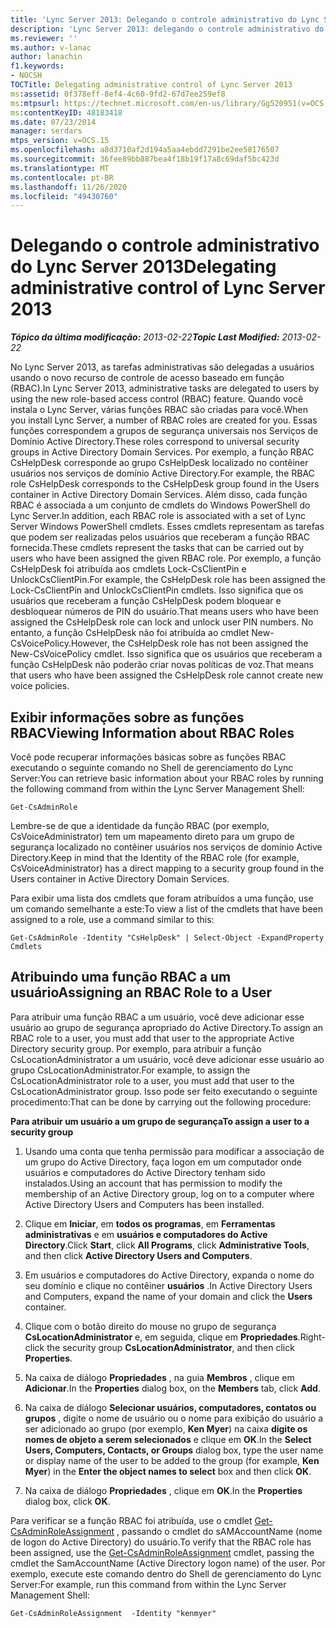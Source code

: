 ```yaml
---
title: 'Lync Server 2013: Delegando o controle administrativo do Lync Server'
description: 'Lync Server 2013: delegando o controle administrativo do Lync Server.'
ms.reviewer: ''
ms.author: v-lanac
author: lanachin
f1.keywords:
- NOCSH
TOCTitle: Delegating administrative control of Lync Server 2013
ms:assetid: 0f378eff-8ef4-4c60-9fd2-67d7ee259ef8
ms:mtpsurl: https://technet.microsoft.com/en-us/library/Gg520951(v=OCS.15)
ms:contentKeyID: 48183418
ms.date: 07/23/2014
manager: serdars
mtps_version: v=OCS.15
ms.openlocfilehash: a8d3710af2d194a5aa4ebdd7291be2ee58176507
ms.sourcegitcommit: 36fee89bb887bea4f18b19f17a8c69daf5bc423d
ms.translationtype: MT
ms.contentlocale: pt-BR
ms.lasthandoff: 11/26/2020
ms.locfileid: "49430760"
---
```

# <a name="delegating-administrative-control-of-lync-server-2013"></a><span data-ttu-id="79180-103">Delegando o controle administrativo do Lync Server 2013</span><span class="sxs-lookup"><span data-stu-id="79180-103">Delegating administrative control of Lync Server 2013</span></span>

<div data-xmlns="http://www.w3.org/1999/xhtml">

<div class="topic" data-xmlns="http://www.w3.org/1999/xhtml" data-msxsl="urn:schemas-microsoft-com:xslt" data-cs="https://msdn.microsoft.com/">

<div data-asp="https://msdn2.microsoft.com/asp">



</div>

<div id="mainSection">

<div id="mainBody"><span data-ttu-id="79180-104">

<span> </span></span><span class="sxs-lookup"><span data-stu-id="79180-104">

<span> </span></span></span>

<span data-ttu-id="79180-105">_**Tópico da última modificação:** 2013-02-22_</span><span class="sxs-lookup"><span data-stu-id="79180-105">_**Topic Last Modified:** 2013-02-22_</span></span>

<span data-ttu-id="79180-106">No Lync Server 2013, as tarefas administrativas são delegadas a usuários usando o novo recurso de controle de acesso baseado em função (RBAC).</span><span class="sxs-lookup"><span data-stu-id="79180-106">In Lync Server 2013, administrative tasks are delegated to users by using the new role-based access control (RBAC) feature.</span></span> <span data-ttu-id="79180-107">Quando você instala o Lync Server, várias funções RBAC são criadas para você.</span><span class="sxs-lookup"><span data-stu-id="79180-107">When you install Lync Server, a number of RBAC roles are created for you.</span></span> <span data-ttu-id="79180-108">Essas funções correspondem a grupos de segurança universais nos Serviços de Domínio Active Directory.</span><span class="sxs-lookup"><span data-stu-id="79180-108">These roles correspond to universal security groups in Active Directory Domain Services.</span></span> <span data-ttu-id="79180-109">Por exemplo, a função RBAC CsHelpDesk corresponde ao grupo CsHelpDesk localizado no contêiner usuários nos serviços de domínio Active Directory.</span><span class="sxs-lookup"><span data-stu-id="79180-109">For example, the RBAC role CsHelpDesk corresponds to the CsHelpDesk group found in the Users container in Active Directory Domain Services.</span></span> <span data-ttu-id="79180-110">Além disso, cada função RBAC é associada a um conjunto de cmdlets do Windows PowerShell do Lync Server.</span><span class="sxs-lookup"><span data-stu-id="79180-110">In addition, each RBAC role is associated with a set of Lync Server Windows PowerShell cmdlets.</span></span> <span data-ttu-id="79180-111">Esses cmdlets representam as tarefas que podem ser realizadas pelos usuários que receberam a função RBAC fornecida.</span><span class="sxs-lookup"><span data-stu-id="79180-111">These cmdlets represent the tasks that can be carried out by users who have been assigned the given RBAC role.</span></span> <span data-ttu-id="79180-112">Por exemplo, a função CsHelpDesk foi atribuída aos cmdlets Lock-CsClientPin e UnlockCsClientPin.</span><span class="sxs-lookup"><span data-stu-id="79180-112">For example, the CsHelpDesk role has been assigned the Lock-CsClientPin and UnlockCsClientPin cmdlets.</span></span> <span data-ttu-id="79180-113">Isso significa que os usuários que receberam a função CsHelpDesk podem bloquear e desbloquear números de PIN do usuário.</span><span class="sxs-lookup"><span data-stu-id="79180-113">That means users who have been assigned the CsHelpDesk role can lock and unlock user PIN numbers.</span></span> <span data-ttu-id="79180-114">No entanto, a função CsHelpDesk não foi atribuída ao cmdlet New-CsVoicePolicy.</span><span class="sxs-lookup"><span data-stu-id="79180-114">However, the CsHelpDesk role has not been assigned the New-CsVoicePolicy cmdlet.</span></span> <span data-ttu-id="79180-115">Isso significa que os usuários que receberam a função CsHelpDesk não poderão criar novas políticas de voz.</span><span class="sxs-lookup"><span data-stu-id="79180-115">That means that users who have been assigned the CsHelpDesk role cannot create new voice policies.</span></span>

<div>

## <a name="viewing-information-about-rbac-roles"></a><span data-ttu-id="79180-116">Exibir informações sobre as funções RBAC</span><span class="sxs-lookup"><span data-stu-id="79180-116">Viewing Information about RBAC Roles</span></span>

<span data-ttu-id="79180-117">Você pode recuperar informações básicas sobre as funções RBAC executando o seguinte comando no Shell de gerenciamento do Lync Server:</span><span class="sxs-lookup"><span data-stu-id="79180-117">You can retrieve basic information about your RBAC roles by running the following command from within the Lync Server Management Shell:</span></span>

    Get-CsAdminRole

<span data-ttu-id="79180-118">Lembre-se de que a identidade da função RBAC (por exemplo, CsVoiceAdministrator) tem um mapeamento direto para um grupo de segurança localizado no contêiner usuários nos serviços de domínio Active Directory.</span><span class="sxs-lookup"><span data-stu-id="79180-118">Keep in mind that the Identity of the RBAC role (for example, CsVoiceAdministrator) has a direct mapping to a security group found in the Users container in Active Directory Domain Services.</span></span>

<span data-ttu-id="79180-119">Para exibir uma lista dos cmdlets que foram atribuídos a uma função, use um comando semelhante a este:</span><span class="sxs-lookup"><span data-stu-id="79180-119">To view a list of the cmdlets that have been assigned to a role, use a command similar to this:</span></span>

    Get-CsAdminRole -Identity "CsHelpDesk" | Select-Object -ExpandProperty Cmdlets

</div>

<div>

## <a name="assigning-an-rbac-role-to-a-user"></a><span data-ttu-id="79180-120">Atribuindo uma função RBAC a um usuário</span><span class="sxs-lookup"><span data-stu-id="79180-120">Assigning an RBAC Role to a User</span></span>

<span data-ttu-id="79180-121">Para atribuir uma função RBAC a um usuário, você deve adicionar esse usuário ao grupo de segurança apropriado do Active Directory.</span><span class="sxs-lookup"><span data-stu-id="79180-121">To assign an RBAC role to a user, you must add that user to the appropriate Active Directory security group.</span></span> <span data-ttu-id="79180-122">Por exemplo, para atribuir a função CsLocationAdministrator a um usuário, você deve adicionar esse usuário ao grupo CsLocationAdministrator.</span><span class="sxs-lookup"><span data-stu-id="79180-122">For example, to assign the CsLocationAdministrator role to a user, you must add that user to the CsLocationAdministrator group.</span></span> <span data-ttu-id="79180-123">Isso pode ser feito executando o seguinte procedimento:</span><span class="sxs-lookup"><span data-stu-id="79180-123">That can be done by carrying out the following procedure:</span></span>

<span data-ttu-id="79180-124">**Para atribuir um usuário a um grupo de segurança**</span><span class="sxs-lookup"><span data-stu-id="79180-124">**To assign a user to a security group**</span></span>

1.  <span data-ttu-id="79180-125">Usando uma conta que tenha permissão para modificar a associação de um grupo do Active Directory, faça logon em um computador onde usuários e computadores do Active Directory tenham sido instalados.</span><span class="sxs-lookup"><span data-stu-id="79180-125">Using an account that has permission to modify the membership of an Active Directory group, log on to a computer where Active Directory Users and Computers has been installed.</span></span>

2.  <span data-ttu-id="79180-126">Clique em **Iniciar**, em **todos os programas**, em **Ferramentas administrativas** e em **usuários e computadores do Active Directory**.</span><span class="sxs-lookup"><span data-stu-id="79180-126">Click **Start**, click **All Programs**, click **Administrative Tools**, and then click **Active Directory Users and Computers**.</span></span>

3.  <span data-ttu-id="79180-127">Em usuários e computadores do Active Directory, expanda o nome do seu domínio e clique no contêiner **usuários** .</span><span class="sxs-lookup"><span data-stu-id="79180-127">In Active Directory Users and Computers, expand the name of your domain and click the **Users** container.</span></span>

4.  <span data-ttu-id="79180-128">Clique com o botão direito do mouse no grupo de segurança **CsLocationAdministrator** e, em seguida, clique em **Propriedades**.</span><span class="sxs-lookup"><span data-stu-id="79180-128">Right-click the security group **CsLocationAdministrator**, and then click **Properties**.</span></span>

5.  <span data-ttu-id="79180-129">Na caixa de diálogo **Propriedades** , na guia **Membros** , clique em **Adicionar**.</span><span class="sxs-lookup"><span data-stu-id="79180-129">In the **Properties** dialog box, on the **Members** tab, click **Add**.</span></span>

6.  <span data-ttu-id="79180-130">Na caixa de diálogo **Selecionar usuários, computadores, contatos ou grupos** , digite o nome de usuário ou o nome para exibição do usuário a ser adicionado ao grupo (por exemplo, **Ken Myer**) na caixa **digite os nomes de objeto a serem selecionados** e clique em **OK**.</span><span class="sxs-lookup"><span data-stu-id="79180-130">In the **Select Users, Computers, Contacts, or Groups** dialog box, type the user name or display name of the user to be added to the group (for example, **Ken Myer**) in the **Enter the object names to select** box and then click **OK**.</span></span>

7.  <span data-ttu-id="79180-131">Na caixa de diálogo **Propriedades** , clique em **OK**.</span><span class="sxs-lookup"><span data-stu-id="79180-131">In the **Properties** dialog box, click **OK**.</span></span>

<span data-ttu-id="79180-132">Para verificar se a função RBAC foi atribuída, use o cmdlet [Get-CsAdminRoleAssignment](https://docs.microsoft.com/powershell/module/skype/Get-CsAdminRoleAssignment) , passando o cmdlet do sAMAccountName (nome de logon do Active Directory) do usuário.</span><span class="sxs-lookup"><span data-stu-id="79180-132">To verify that the RBAC role has been assigned, use the [Get-CsAdminRoleAssignment](https://docs.microsoft.com/powershell/module/skype/Get-CsAdminRoleAssignment) cmdlet, passing the cmdlet the SamAccountName (Active Directory logon name) of the user.</span></span> <span data-ttu-id="79180-133">Por exemplo, execute este comando dentro do Shell de gerenciamento do Lync Server:</span><span class="sxs-lookup"><span data-stu-id="79180-133">For example, run this command from within the Lync Server Management Shell:</span></span>

    Get-CsAdminRoleAssignment  -Identity "kenmyer"

<span data-ttu-id="79180-134"></div>

</div>

<span> </span>

</div>

</div>

</span><span class="sxs-lookup"><span data-stu-id="79180-134"></div>

</div>

<span> </span>

</div>

</div>

</span></span></div>

